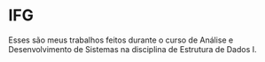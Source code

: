 # IFG
Esses são meus trabalhos feitos durante o curso de Análise e Desenvolvimento de Sistemas na disciplina de Estrutura de Dados I.
